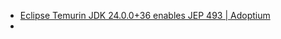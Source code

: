 - [Eclipse Temurin JDK 24.0.0+36 enables JEP 493 | Adoptium](https://adoptium.net/news/2025/03/eclipse-temurin-jdk24-JEP493-enabled/)
-